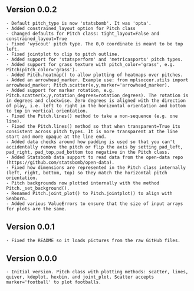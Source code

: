 Version 0.0.2
-----------
    - Default pitch_type is now 'statsbomb'. It was 'opta'.
    - Added constrained_layout option for Pitch class
    - Changed defaults for Pitch class: tight_layout=False and constrained_layout=True
    - Fixed 'wyscout' pitch type. The 0,0 coordinate is meant to be top left.
    - Fixed jointplot to clip to pitch outline.
    - Added support for 'statsperform' and 'metricasports' pitch types.
    - Added support for grass texture with pitch_color='grass', e.g. Pitch(pitch_color='grass').
    - Added Pitch.heatmap() to allow plotting of heatmaps over pitches.
    - Added an arrowhead_marker. Example use: from mplsoccer.utils import arrowhead_marker; Pitch.scatter(x,y,marker='arrowhead_marker).
    - Added support for marker rotation, e.g. Pitch.scatter(x,y,rotation_degrees=rotation_degrees). The rotation is in degrees and clockwise. Zero degrees is aligned with the direction of play, i.e. left to right in the horizontal orientation and bottom to top in vertical orientation.
    - Fixed the Pitch.lines() method to take a non-sequence (e.g. one line).
    - Fixed the Pitch.lines() method so that when transparent=True its consistent across pitch types. It is more transparent at the line start and more opaque at the line end.
    - Added data checks around how padding is used so that you can't accidentally remove the pitch or flip the axis by setting pad_left, pad_right, pad_top,pad_bottom too negative in the Pitch class.
    - Added Statsbomb data support to read data from the open-data repo (https://github.com/statsbomb/open-data).
    - Fixed how dimensions are represented in the Pitch class internally (left, right, bottom, top) so they match the horizontal pitch orientation.
    - Pitch backgrounds now plotted internally with the method Pitch._set_background().
    - Renamed Pitch.joint_plot() to Pitch.jointplot() to align with Seaborn.
    - Added various ValueErrors to ensure that the size of input arrays for plots are the same.

Version 0.0.1
-----------
    - Fixed the README so it loads pictures from the raw GitHub files.
    
Version 0.0.0
-----------

    - Initial version. Pitch class with plotting methods: scatter, lines, quiver, kdeplot, hexbin, and joint_plot. Scatter accepts marker='football' to plot footballs.
